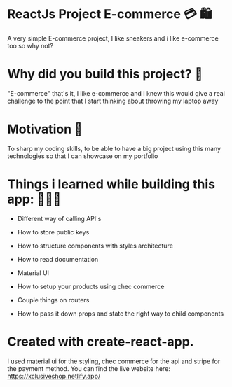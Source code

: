 # ReactJs Project E-commerce 💳 🛍

A very simple E-commerce project, I like sneakers and i like e-commerce too so why not? 


# Why did you build this project? 🤔

"E-commerce" that's it, I like e-commerce and I knew this would give a real challenge to the point that I start thinking about throwing my laptop away


# Motivation 🦾

To sharp my coding skills, to be able to have a big project using this many technologies so that I can showcase on my portfolio


# Things i learned while building this app: 👨🏾‍💻

- Different way of calling API's

- How to store public keys 

- How to structure components with styles architecture
 
- How to read documentation

- Material UI

- How to setup your products using chec commerce

- Couple things on routers

- How to pass it down props and state the right way to child components
 

# Created with create-react-app.

I used material ui for the styling, chec commerce for the api and stripe for the payment method.
You can find the live website here: https://xclusiveshop.netlify.app/
